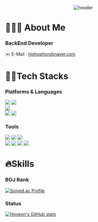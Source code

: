 
<div align="center">
  
  ![header](https://capsule-render.vercel.app/api?type=transparent&text=HoYeon's%20GitHub&fontColor=682eaa&height=300&fontSize=90&animation=twinkling)
  
</div>

<h1>👨🏻‍💻 About Me</h1>

### BackEnd Developer
✉️ E-Mail : highoption@naver.com


<h1>👨‍💻Tech Stacks</h1>
<h3>Platforms & Languages</h3>
<p>
<img src="https://img.shields.io/badge/C-A8B9CC.svg?&style=for-the-badge&logo=C&logoColor=white">
<img src="https://img.shields.io/badge/JAVA-007396.svg?&style=for-the-badge&logo=JAVA&logoColor=white">
  <br>
<img src="https://img.shields.io/badge/Spring-6DB33F.svg?&style=for-the-badge&logo=Spring&logoColor=white">
  <br>
<img src="https://img.shields.io/badge/MySQL-4479A1.svg?&style=for-the-badge&logo=MySQL&logoColor=white">
<img src="https://img.shields.io/badge/amazonec2-FF9900.svg?&style=for-the-badge&logo=amazonec2&logoColor=white">

</p>
<h3>Tools</h3>
<p>
<img src="https://img.shields.io/badge/IntelliJ IDEA-000000.svg?&style=for-the-badge&logo=IntelliJ IDEA&logoColor=white">
<img src="https://img.shields.io/badge/CLion-000000.svg?&style=for-the-badge&logo=CLion&logoColor=white">
<img src="https://img.shields.io/badge/DataGrip-000000.svg?&style=for-the-badge&logo=DataGrip&logoColor=white">
  <br>
<img src="https://img.shields.io/badge/Postman-FF6C37.svg?&style=for-the-badge&logo=Postman&logoColor=white">
<img src="https://img.shields.io/badge/Visual Studio-5C2D91.svg?&style=for-the-badge&logo=Visual Studio&logoColor=white">
<img src="https://img.shields.io/badge/Eclipse IDE-2C2255.svg?&style=for-the-badge&logo=Eclipse IDE&logoColor=white">

<img src="https://img.shields.io/badge/Git-F05032.svg?&style=for-the-badge&logo=Git&logoColor=white">

</p>
<h1>🔥Skills</h1>

<h3>BOJ Rank</h3>

[![Solved.ac Profile](http://mazassumnida.wtf/api/v2/generate_badge?boj=saljanchi)](https://solved.ac/saljanchi)

<h3>Status</h3>

[![Hoyeon's GitHub stats](https://github-readme-stats.vercel.app/api?username=hoyeonyy&show_icons=true&theme=radical)](https://github.com/hoyeonyy/)
